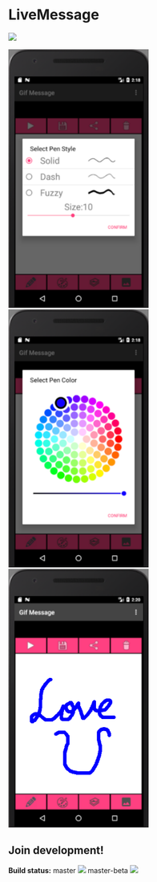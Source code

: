 # LiveMessage

<a href="https://play.google.com/store/apps/details?id=chen.kuanlin.livemessage"><img src="https://play.google.com/intl/en_us/badges/images/generic/en_badge_web_generic.png" height="75"></a>

<img src="readme_resources/phone_2.png" width="280"/> <img src="readme_resources/phone_3.png" width="280"/> <img src="readme_resources/phone_5.png" width="280" />

## Join development!

**Build status:** master ![](https://api.travis-ci.org/owncloud/android.svg?branch=master) master-beta ![](https://api.travis-ci.org/owncloud/android.svg?branch=master-beta)
